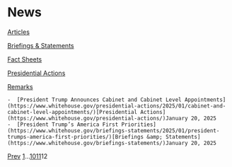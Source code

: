 # 					News				

[Articles](/articles/)

[Briefings &amp; Statements](/briefings-statements/)

[Fact Sheets](/fact-sheets/)

[Presidential Actions](/presidential-actions/)

[Remarks](/remarks/)

    -  [President Trump Announces Cabinet and Cabinet Level Appointments](https://www.whitehouse.gov/presidential-actions/2025/01/cabinet-and-cabinet-level-appointments/)[Presidential Actions](https://www.whitehouse.gov/presidential-actions/)January 20, 2025 
    -  [President Trump’s America First Priorities](https://www.whitehouse.gov/briefings-statements/2025/01/president-trumps-america-first-priorities/)[Briefings &amp; Statements](https://www.whitehouse.gov/briefings-statements/)January 20, 2025 

[Prev](https://www.whitehouse.gov/news/page/11/)
[1](https://www.whitehouse.gov/news/)…[10](https://www.whitehouse.gov/news/page/10/)[11](https://www.whitehouse.gov/news/page/11/)12
